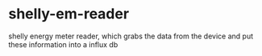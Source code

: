 # shelly-em-reader
shelly energy meter reader, which grabs the data from the device and put these information into a influx db

